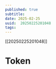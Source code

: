```yaml
---
published: true
subtitle: 
date: 2025-02-25
uuid:  20250225201048
tags: 
---
```


[[20250225201048]]

# Token

